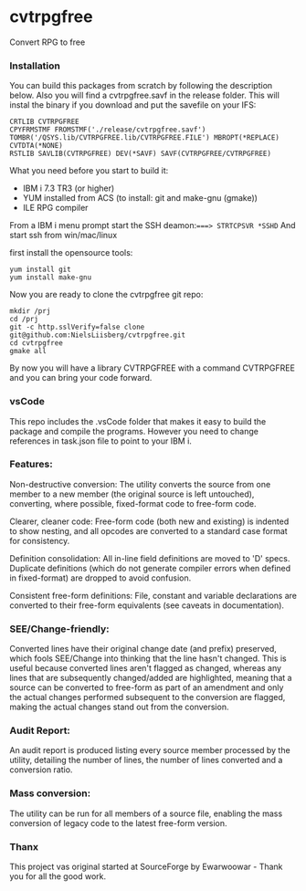 # cvtrpgfree
Convert RPG to free


### Installation
You can build this packages from scratch by following the 
description below. Also you will find a cvtrpgfree.savf in the 
release folder. This will instal the binary if you download and put the savefile
on your IFS:

```
CRTLIB CVTRPGFREE
CPYFRMSTMF FROMSTMF('./release/cvtrpgfree.savf') TOMBR('/QSYS.lib/CVTRPGFREE.lib/CVTRPGFREE.FILE') MBROPT(*REPLACE) CVTDTA(*NONE)
RSTLIB SAVLIB(CVTRPGFREE) DEV(*SAVF) SAVF(CVTRPGFREE/CVTRPGFREE)
```


What you need before you start to build it:

* IBM i 7.3 TR3 (or higher)
* YUM installed from ACS (to install: git and make-gnu (gmake))
* ILE RPG compiler


From a IBM i menu prompt start the SSH deamon:`===> STRTCPSVR *SSHD`
And start ssh from win/mac/linux

first install the opensource tools:
```
yum install git
yum install make-gnu
```
Now you are ready to clone the cvtrpgfree  git repo: 

```
mkdir /prj
cd /prj 
git -c http.sslVerify=false clone  git@github.com:NielsLiisberg/cvtrpgfree.git
cd cvtrpgfree
gmake all 
```

By now you will have a library CVTRPGFREE with a command CVTRPGFREE and you can bring 
your code forward.


### vsCode
This repo includes the .vsCode folder that makes it easy to build 
the package and compile the programs. However you need to change 
references in task.json file to point to your IBM i.


### Features:
Non-destructive conversion: The utility converts the source from one member to a new member (the original source is left untouched), converting, where possible, fixed-format code to free-form code.

Clearer, cleaner code: Free-form code (both new and existing) is indented to show nesting, and all opcodes are converted to a standard case format for consistency.

Definition consolidation: All in-line field definitions are moved to 'D' specs. Duplicate definitions (which do not generate compiler errors when defined in fixed-format) are dropped to avoid confusion.

Consistent free-form definitions: File, constant and variable declarations are converted to their free-form equivalents (see caveats in documentation).


### SEE/Change-friendly: 
Converted lines have their original change date (and prefix) preserved, which fools SEE/Change into thinking that the line hasn't changed. This is useful because converted lines aren't flagged as changed, whereas any lines that are subsequently changed/added are highlighted, meaning that a source can be converted to free-form as part of an amendment and only the actual changes performed subsequent to the conversion are flagged, making the actual changes stand out from the conversion.


### Audit Report: 
An audit report is produced listing every source member processed by the utility, detailing the number of lines, the number of lines converted and a conversion ratio.

### Mass conversion: 
The utility can be run for all members of a source file, enabling the mass conversion of legacy code to the latest free-form version.


### Thanx
This project vas original started at SourceForge by Ewarwoowar - Thank you for all the good work.
  
